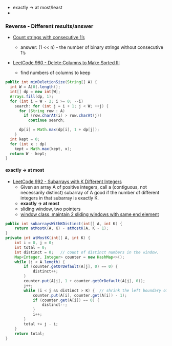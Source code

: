 - exactly -> at most/least
- 

### Reverse - Different results/answer
- [Count strings with consecutive 1’s](https://www.geeksforgeeks.org/count-strings-with-consecutive-1s/)
  - answer: (1 << n) - the number of binary strings without consecutive 1’s

- [LeetCode 960 - Delete Columns to Make Sorted III](https://leetcode.com/articles/delete-columns-to-make-sorted-iii/)
  - find numbers of columns to keep
```java
public int minDeletionSize(String[] A) {
  int W = A[0].length();
  int[] dp = new int[W];
  Arrays.fill(dp, 1);
  for (int i = W - 2; i >= 0; --i)
    search: for (int j = i + 1; j < W; ++j) {
      for (String row : A)
        if (row.charAt(i) > row.charAt(j))
          continue search;

      dp[i] = Math.max(dp[i], 1 + dp[j]);
    }
  int kept = 0;
  for (int x : dp)
    kept = Math.max(kept, x);
  return W - kept;
}
```
#### **exactly -> at most**
- [LeetCode 992 - Subarrays with K Different Integers](https://leetcode.com/problems/subarrays-with-k-different-integers/discuss/234482/JavaC++Python-Sliding-Window-with-Video)
  - Given an array A of positive integers, call a (contiguous, not necessarily distinct) subarray of A good if the number of different integers in that subarray is exactly K.
  - **exactly -> at most**
  - sliding window, two pointers
  - [window class, maintain 2 sliding windows with same end element](https://leetcode.com/articles/subarrays-with-k-different-integers/)
```java
public int subarraysWithKDistinct(int[] A, int K) {
    return atMostK(A, K) - atMostK(A, K - 1);  
}
private int atMostK(int[] A, int K) {
    int i = 0, j = 0;
    int total = 0;
    int distinct = 0;   // count of distinct numbers in the window.
    Map<Integer, Integer> counter = new HashMap<>();
    while (j < A.length) {
        if (counter.getOrDefault(A[j], 0) == 0) {
            distinct++;
        }
        counter.put(A[j], 1 + counter.getOrDefault(A[j], 0));
        j++;
        while (i < j && distinct > K) {  // shrink the left boundary of window.
            counter.put(A[i], counter.get(A[i]) - 1);
            if (counter.get(A[i]) == 0) {
                distinct--;
            }
            i++;
        }
        total += j - i;  
    }
    return total;
}
```






